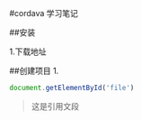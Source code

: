 #cordava 学习笔记

##安装

1.下载地址

##创建项目
1.


```javascript
document.getElementById('file')
```

>这是引用文段
